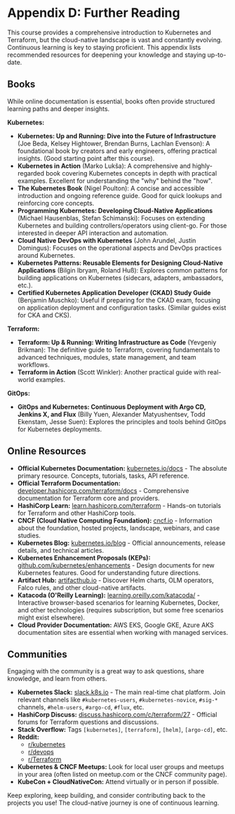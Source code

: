 # Appendix D: Further Reading

This course provides a comprehensive introduction to Kubernetes and Terraform, but the cloud-native landscape is vast and constantly evolving. Continuous learning is key to staying proficient. This appendix lists recommended resources for deepening your knowledge and staying up-to-date.

## Books

While online documentation is essential, books often provide structured learning paths and deeper insights.

**Kubernetes:**

*   **Kubernetes: Up and Running: Dive into the Future of Infrastructure** (Joe Beda, Kelsey Hightower, Brendan Burns, Lachlan Evenson): A foundational book by creators and early engineers, offering practical insights. (Good starting point after this course).
*   **Kubernetes in Action** (Marko Lukša): A comprehensive and highly-regarded book covering Kubernetes concepts in depth with practical examples. Excellent for understanding the "why" behind the "how".
*   **The Kubernetes Book** (Nigel Poulton): A concise and accessible introduction and ongoing reference guide. Good for quick lookups and reinforcing core concepts.
*   **Programming Kubernetes: Developing Cloud-Native Applications** (Michael Hausenblas, Stefan Schimanski): Focuses on extending Kubernetes and building controllers/operators using client-go. For those interested in deeper API interaction and automation.
*   **Cloud Native DevOps with Kubernetes** (John Arundel, Justin Domingus): Focuses on the operational aspects and DevOps practices around Kubernetes.
*   **Kubernetes Patterns: Reusable Elements for Designing Cloud-Native Applications** (Bilgin Ibryam, Roland Huß): Explores common patterns for building applications on Kubernetes (sidecars, adapters, ambassadors, etc.).
*   **Certified Kubernetes Application Developer (CKAD) Study Guide** (Benjamin Muschko): Useful if preparing for the CKAD exam, focusing on application deployment and configuration tasks. (Similar guides exist for CKA and CKS).

**Terraform:**

*   **Terraform: Up & Running: Writing Infrastructure as Code** (Yevgeniy Brikman): The definitive guide to Terraform, covering fundamentals to advanced techniques, modules, state management, and team workflows.
*   **Terraform in Action** (Scott Winkler): Another practical guide with real-world examples.

**GitOps:**

*   **GitOps and Kubernetes: Continuous Deployment with Argo CD, Jenkins X, and Flux** (Billy Yuen, Alexander Matyushentsev, Todd Ekenstam, Jesse Suen): Explores the principles and tools behind GitOps for Kubernetes deployments.

## Online Resources

*   **Official Kubernetes Documentation:** [kubernetes.io/docs](https://kubernetes.io/docs/) - The absolute primary resource. Concepts, tutorials, tasks, API reference.
*   **Official Terraform Documentation:** [developer.hashicorp.com/terraform/docs](https://developer.hashicorp.com/terraform/docs) - Comprehensive documentation for Terraform core and providers.
*   **HashiCorp Learn:** [learn.hashicorp.com/terraform](https://learn.hashicorp.com/terraform) - Hands-on tutorials for Terraform and other HashiCorp tools.
*   **CNCF (Cloud Native Computing Foundation):** [cncf.io](https://www.cncf.io/) - Information about the foundation, hosted projects, landscape, webinars, and case studies.
*   **Kubernetes Blog:** [kubernetes.io/blog](https://kubernetes.io/blog/) - Official announcements, release details, and technical articles.
*   **Kubernetes Enhancement Proposals (KEPs):** [github.com/kubernetes/enhancements](https://github.com/kubernetes/enhancements) - Design documents for new Kubernetes features. Good for understanding future directions.
*   **Artifact Hub:** [artifacthub.io](https://artifacthub.io/) - Discover Helm charts, OLM operators, Falco rules, and other cloud-native artifacts.
*   **Katacoda (O'Reilly Learning):** [learning.oreilly.com/katacoda/](https://learning.oreilly.com/katacoda/) - Interactive browser-based scenarios for learning Kubernetes, Docker, and other technologies (requires subscription, but some free scenarios might exist elsewhere).
*   **Cloud Provider Documentation:** AWS EKS, Google GKE, Azure AKS documentation sites are essential when working with managed services.

## Communities

Engaging with the community is a great way to ask questions, share knowledge, and learn from others.

*   **Kubernetes Slack:** [slack.k8s.io](http://slack.k8s.io/) - The main real-time chat platform. Join relevant channels like `#kubernetes-users`, `#kubernetes-novice`, `#sig-*` channels, `#helm-users`, `#argo-cd`, `#flux`, etc.
*   **HashiCorp Discuss:** [discuss.hashicorp.com/c/terraform/27](https://discuss.hashicorp.com/c/terraform/27) - Official forums for Terraform questions and discussions.
*   **Stack Overflow:** Tags `[kubernetes]`, `[terraform]`, `[helm]`, `[argo-cd]`, etc.
*   **Reddit:**
    *   [r/kubernetes](https://www.reddit.com/r/kubernetes/)
    *   [r/devops](https://www.reddit.com/r/devops/)
    *   [r/Terraform](https://www.reddit.com/r/Terraform/)
*   **Kubernetes & CNCF Meetups:** Look for local user groups and meetups in your area (often listed on meetup.com or the CNCF community page).
*   **KubeCon + CloudNativeCon:** Attend virtually or in person if possible.

Keep exploring, keep building, and consider contributing back to the projects you use! The cloud-native journey is one of continuous learning.
